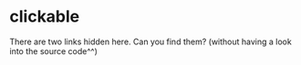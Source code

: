 # clickable

There are two links hidden here. Can you find them? (without having a look into the source code^^)
